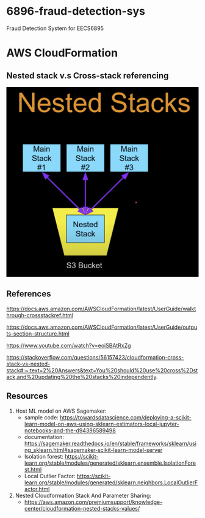 # 6896-fraud-detection-sys
Fraud Detection System for EECS6895

# AWS CloudFormation
## Nested stack v.s Cross-stack referencing
![Nested Stack](images/nested_stack.png)

## References
https://docs.aws.amazon.com/AWSCloudFormation/latest/UserGuide/walkthrough-crossstackref.html

https://docs.aws.amazon.com/AWSCloudFormation/latest/UserGuide/outputs-section-structure.html

https://www.youtube.com/watch?v=eoiSBAtRxZg

https://stackoverflow.com/questions/56157423/cloudformation-cross-stack-vs-nested-stack#:~:text=2%20Answers&text=You%20should%20use%20cross%2Dstack,and%20updating%20the%20stacks%20independently.

## Resources
1. Host ML model on AWS Sagemaker: 
    * sample code: https://towardsdatascience.com/deploying-a-scikit-learn-model-on-aws-using-sklearn-estimators-local-jupyter-notebooks-and-the-d94396589498 
    * documentation: https://sagemaker.readthedocs.io/en/stable/frameworks/sklearn/using_sklearn.html#sagemaker-scikit-learn-model-server
    * Isolation forest: https://scikit-learn.org/stable/modules/generated/sklearn.ensemble.IsolationForest.html 
    * Local Outlier Factor: https://scikit-learn.org/stable/modules/generated/sklearn.neighbors.LocalOutlierFactor.html
2. Nested Cloudformation Stack And Parameter Sharing:
    * https://aws.amazon.com/premiumsupport/knowledge-center/cloudformation-nested-stacks-values/